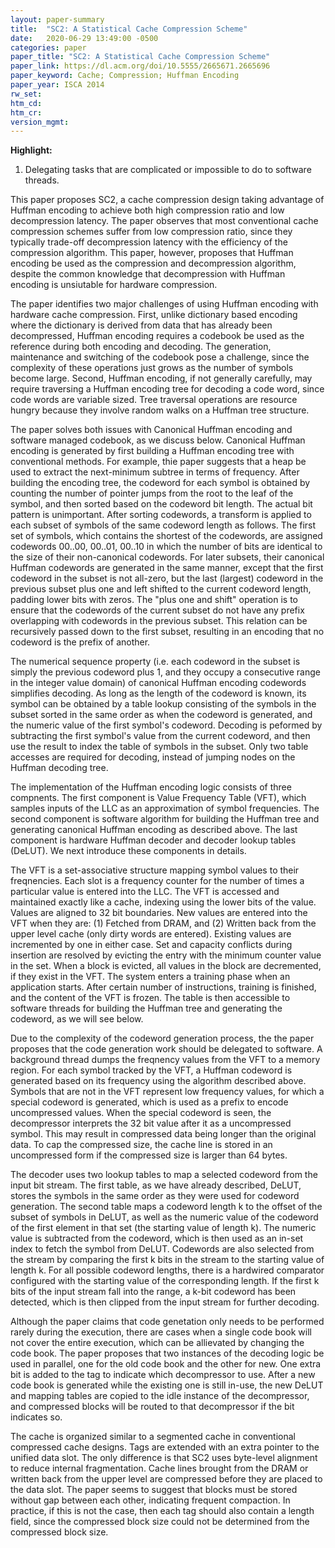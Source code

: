 ```yaml
---
layout: paper-summary
title:  "SC2: A Statistical Cache Compression Scheme"
date:   2020-06-29 13:49:00 -0500
categories: paper
paper_title: "SC2: A Statistical Cache Compression Scheme"
paper_link: https://dl.acm.org/doi/10.5555/2665671.2665696
paper_keyword: Cache; Compression; Huffman Encoding
paper_year: ISCA 2014
rw_set:
htm_cd:
htm_cr:
version_mgmt:
---
```


**Highlight:**

1. Delegating tasks that are complicated or impossible to do to software threads.
   


This paper proposes SC2, a cache compression design taking advantage of Huffman encoding to achieve both high compression
ratio and low decompression latency. The paper observes that most conventional cache compression schemes suffer from low
compression ratio, since they typically trade-off decompression latency with the efficiency of the compression algorithm.
This paper, however, proposes that Huffman encoding be used as the compression and decompression algorithm, despite
the common knowledge that decompression with Huffman encoding is unsiutable for hardware compression.

The paper identifies two major challenges of using Huffman encoding with hardware cache compression. First, unlike dictionary
based encoding where the dictionary is derived from data that has already been decompressed, Huffman encoding requires 
a codebook be used as the reference during both encoding and decoding. The generation, maintenance and switching of the 
codebook pose a challenge, since the complexity of these operations just grows as the number of symbols become large.
Second, Huffman encoding, if not generally carefully, may require traversing a Huffman encoding tree for decoding a code 
word, since code words are variable sized. Tree traversal operations are resource hungry because they involve random walks
on a Huffman tree structure. 

The paper solves both issues with Canonical Huffman encoding and software managed codebook, as we discuss below. 
Canonical Huffman encoding is generated by first building a Huffman encoding tree with conventional methods. For example,
thie paper suggests that a heap be used to extract the next-minimum subtree in terms of frequency. After building 
the encoding tree, the codeword for each symbol is obtained by counting the number of pointer jumps from the root
to the leaf of the symbol, and then sorted based on the codeword bit length. The actual bit pattern is unimportant.
After sorting codewords, a transform is applied to each subset of symbols of the same codeword length as follows.
The first set of symbols, which contains the shortest of the codewords, are assigned codewords 00..00, 00..01, 00..10
in which the number of bits are identical to the size of their non-canonical codewords. 
For later subsets, their canonical Huffman codewords are generated in the same manner, except that the first codeword
in the subset is not all-zero, but the last (largest) codeword in the previous subset plus one and left shifted to the 
current codeword length, padding lower bits with zeros. The "plus one and shift" operation is to ensure that the codewords
of the current subset do not have any prefix overlapping with codewords in the previous subset. This relation can be 
recursively passed down to the first subset, resulting in an encoding that no codeword is the prefix of another.

The numerical sequence property (i.e. each codeword in the subset is simply the previous codeword plus 1, and they occupy 
a consecutive range in the integer value domain) of canonical Huffman encoding codewords simplifies decoding. 
As long as the length of the codeword is known, its symbol can be obtained by a table lookup consisting of the symbols in 
the subset sorted in the same order as when the codeword is generated, and the numeric value of the first symbol's codeword.
Decoding is peformed by subtracting the first symbol's value from the current codeword, and then use the result
to index the table of symbols in the subset. Only two table accesses are required for decoding, instead of jumping 
nodes on the Huffman decoding tree.

The implementation of the Huffman encoding logic consists of three compnents. The first component is Value Frequency Table (VFT),
which samples inputs of the LLC as an approximation of symbol frequencies. The second component is software algorithm
for building the Huffman tree and generating canonical Huffman encoding as described above. The last component is hardware
Huffman decoder and decoder lookup tables (DeLUT). We next introduce these components in details.

The VFT is a set-associative structure mapping symbol values to their freqnencies. Each slot is a frequency counter
for the number of times a particular value is entered into the LLC. The VFT is accessed and maintained exactly like 
a cache, indexing using the lower bits of the value. Values are aligned to 32 bit boundaries. 
New values are entered into the VFT when they are: (1) Fetched from DRAM, and (2) Written back from the upper level 
cache (only dirty words are entered). Existing values are incremented by one in either case.
Set and capacity conflicts during insertion are resolved by evicting the entry with the minimum counter value in the set.
When a block is evicted, all values in the block are decremented, if they exist in the VFT.
The system enters a training phase when an application starts. After certain number of instructions, training is finished, 
and the content of the VFT is frozen. The table is then accessible to software threads for building the Huffman tree
and generating the codeword, as we will see below.

Due to the complexity of the codeword generation process, the the paper proposes that the code generation work should 
be delegated to software. A background thread dumps the freqnency values from the VFT to a memory region.
For each symbol tracked by the VFT, a Huffman codeword is generated based on its frequency using the algorithm described 
above. Symbols that are not in the VFT represent low frequency values, for which a special codeword is generated, which
is used as a prefix to encode uncompressed values. When the special codeword is seen, the decompressor interprets the
32 bit value after it as a uncompressed symbol. This may result in compressed data being longer than the original
data. To cap the compressed size, the cache line is stored in an uncompressed form if the compressed size is larger than
64 bytes.

The decoder uses two lookup tables to map a selected codeword from the input bit stream. The first table, as we have
already described, DeLUT, stores the symbols in the same order as they were used for codeword generation. 
The second table maps a codeword length k to the offset of the subset of symbols in DeLUT, as well as the numeric value 
of the codeword of the first element in that set (the starting value of length k). The numeric value is subtracted from the codeword, 
which is then used as an in-set index to fetch the symbol from DeLUT.
Codewords are also selected from the stream by comparing the first k bits in the stream to the starting value of length k.
For all possible codeword lengths, there is a hardwired comparator configured with the starting value of the corresponding
length. If the first k bits of the input stream fall into the range, a k-bit codeword has been detected, which is then
clipped from the input stream for further decoding.

Although the paper claims that code genetation only needs to be performed rarely during the execution, there are cases 
when a single code book will not cover the entire execution, which can be allievated by changing the code book. The 
paper proposes that two instances of the decoding logic be used in parallel, one for the old code book and the other 
for new. One extra bit is added to the tag to indicate which decompressor to use. After a new code book is generated while
the existing one is still in-use, the new DeLUT and mapping tables are copied to the idle instance of the decompressor,
and compressed blocks will be routed to that decompressor if the bit indicates so.

The cache is organized similar to a segmented cache in conventional compressed cache designs. Tags are extended with an
extra pointer to the unified data slot. The only difference is that SC2 uses byte-level alignment to reduce internal
fragmentation. Cache lines brought from the DRAM or written back from the upper level are compressed before they are 
placed to the data slot. The paper seems to suggest that blocks must be stored without gap between each other, 
indicating frequent compaction. In practice, if this is not the case, then each tag should also contain a length field,
since the compressed block size could not be determined from the compressed block size.

